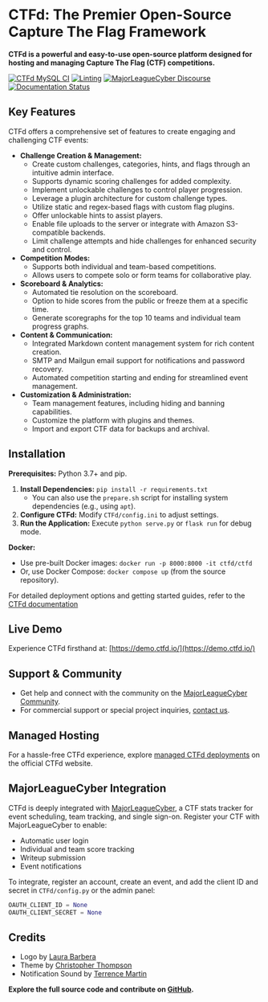# CTFd: The Premier Open-Source Capture The Flag Framework

**CTFd is a powerful and easy-to-use open-source platform designed for hosting and managing Capture The Flag (CTF) competitions.**

[![CTFd MySQL CI](https://github.com/CTFd/CTFd/workflows/CTFd%20MySQL%20CI/badge.svg?branch=master)](https://github.com/CTFd/CTFd/workflows/CTFd%20MySQL%20CI)
[![Linting](https://github.com/CTFd/CTFd/workflows/Linting/badge.svg?branch=master)](https://github.com/CTFd/CTFd/workflows/Linting)
[![MajorLeagueCyber Discourse](https://img.shields.io/discourse/status?server=https%3A%2F%2Fcommunity.majorleaguecyber.org%2F)](https://community.majorleaguecyber.org/)
[![Documentation Status](https://api.netlify.com/api/v1/badges/6d10883a-77bb-45c1-a003-22ce1284190e/deploy-status)](https://docs.ctfd.io)

## Key Features

CTFd offers a comprehensive set of features to create engaging and challenging CTF events:

*   **Challenge Creation & Management:**
    *   Create custom challenges, categories, hints, and flags through an intuitive admin interface.
    *   Supports dynamic scoring challenges for added complexity.
    *   Implement unlockable challenges to control player progression.
    *   Leverage a plugin architecture for custom challenge types.
    *   Utilize static and regex-based flags with custom flag plugins.
    *   Offer unlockable hints to assist players.
    *   Enable file uploads to the server or integrate with Amazon S3-compatible backends.
    *   Limit challenge attempts and hide challenges for enhanced security and control.
*   **Competition Modes:**
    *   Supports both individual and team-based competitions.
    *   Allows users to compete solo or form teams for collaborative play.
*   **Scoreboard & Analytics:**
    *   Automated tie resolution on the scoreboard.
    *   Option to hide scores from the public or freeze them at a specific time.
    *   Generate scoregraphs for the top 10 teams and individual team progress graphs.
*   **Content & Communication:**
    *   Integrated Markdown content management system for rich content creation.
    *   SMTP and Mailgun email support for notifications and password recovery.
    *   Automated competition starting and ending for streamlined event management.
*   **Customization & Administration:**
    *   Team management features, including hiding and banning capabilities.
    *   Customize the platform with plugins and themes.
    *   Import and export CTF data for backups and archival.

## Installation

**Prerequisites:** Python 3.7+ and pip.

1.  **Install Dependencies:** `pip install -r requirements.txt`
    *   You can also use the `prepare.sh` script for installing system dependencies (e.g., using `apt`).
2.  **Configure CTFd:** Modify `CTFd/config.ini` to adjust settings.
3.  **Run the Application:** Execute `python serve.py` or `flask run` for debug mode.

**Docker:**

*   Use pre-built Docker images:  `docker run -p 8000:8000 -it ctfd/ctfd`
*   Or, use Docker Compose: `docker compose up` (from the source repository).

For detailed deployment options and getting started guides, refer to the [CTFd documentation](https://docs.ctfd.io/)

## Live Demo

Experience CTFd firsthand at: [https://demo.ctfd.io/](https://demo.ctfd.io/)

## Support & Community

*   Get help and connect with the community on the [MajorLeagueCyber Community](https://community.majorleaguecyber.org/).
*   For commercial support or special project inquiries, [contact us](https://ctfd.io/contact/).

## Managed Hosting

For a hassle-free CTFd experience, explore [managed CTFd deployments](https://ctfd.io/) on the official CTFd website.

## MajorLeagueCyber Integration

CTFd is deeply integrated with [MajorLeagueCyber](https://majorleaguecyber.org/), a CTF stats tracker for event scheduling, team tracking, and single sign-on. Register your CTF with MajorLeagueCyber to enable:

*   Automatic user login
*   Individual and team score tracking
*   Writeup submission
*   Event notifications

To integrate, register an account, create an event, and add the client ID and secret in `CTFd/config.py` or the admin panel:

```python
OAUTH_CLIENT_ID = None
OAUTH_CLIENT_SECRET = None
```

## Credits

*   Logo by [Laura Barbera](http://www.laurabb.com/)
*   Theme by [Christopher Thompson](https://github.com/breadchris)
*   Notification Sound by [Terrence Martin](https://soundcloud.com/tj-martin-composer)

**Explore the full source code and contribute on [GitHub](https://github.com/CTFd/CTFd).**